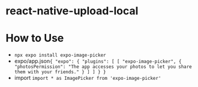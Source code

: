# react-native-upload-local

# How to Use
- `npx expo install expo-image-picker`
- expo/app.json`{
  "expo": {
    "plugins": [
      [
        "expo-image-picker",
        {
          "photosPermission": "The app accesses your photos to let you share them with your friends."
        }
      ]
    ]
  }
} `
- import `import * as ImagePicker from 'expo-image-picker'`
